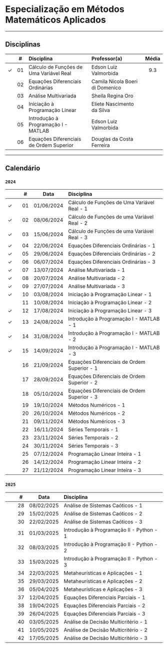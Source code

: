# Especialização em Métodos Matemáticos Aplicados

-----


## Disciplinas

|  | # | Disciplina | Professor(a) | Média |
|:---:|:---:|:---|:---|:---:|
| &check; | 01 | Cálculo de Funções de Uma Variável Real | Edson Luiz Valmorbida | 9.3 |
|  | 02 | Equações Diferenciais Ordinárias | Camila Nicola Boeri di Domenico |
|  | 03 | Análise Multivariada | Sheila Regina Oro |
|  | 04 | Iniciação à Programação Linear | Eliete Nascimento da Silva |
|  | 05 | Introdução à Programação I - MATLAB | Edson Luiz Valmorbida |
|  | 06 | Equações Diferenciais de Ordem Superior | Douglas da Costa Ferreira |

-----


## Calendário
### ```2024```


|  |  | # | Data | Disciplina |
|:---:|:---:|:---:|:---:|:---|
| &check; |  | 01 | 01/06/2024 | Cálculo de Funções de Uma Variável Real - 1 |
| &check; |  | 02 | 08/06/2024 | Cálculo de Funções de uma Variável Real - 2 |
| &check; |  | 03 | 15/06/2024 | Cálculo de Funções de uma Variável Real - 3 |
| &check; |  | 04 | 22/06/2024 | Equações Diferenciais Ordinárias - 1 |
| &check; |  | 05 | 29/06/2024 | Equações Diferenciais Ordinárias - 2 |
| &check; |  | 06 | 06/07/2024 | Equações Diferenciais Ordinárias - 3 |
| &check; |  | 07 | 13/07/2024 | Análise Multivariada - 1 |
| &check; |  | 08 | 20/07/2024 | Análise Multivariada - 2 |
| &check; |  | 09 | 27/07/2024 | Análise Multivariada - 3 |
| &check; |  | 10 | 03/08/2024 | Iniciação à Programação Linear - 1 |
|  |  | 11 | 10/08/2024 | Iniciação à Programação Linear - 2 |
| &check; |  | 12 | 17/08/2024 | Iniciação à Programação Linear - 3 |
| &check; |  | 13 | 24/08/2024 | Introdução à Programação I - MATLAB - 1 |
| &check; |  | 14 | 31/08/2024 | Introdução à Programação I - MATLAB - 2 |
| &check; |  | 15 | 14/09/2024 | Introdução à Programação I - MATLAB - 3 |
|  |  | 16 | 21/09/2024 | Equações Diferenciais de Ordem Superior - 1 |
|  |  | 17 | 28/09/2024 | Equações Diferenciais de Ordem Superior - 2 |
|  |  | 18 | 05/10/2024 | Equações Diferenciais de Ordem Superior - 3 |
|  |  | 19 | 19/10/2024 | Métodos Numéricos - 1 |
|  |  | 20 | 26/10/2024 | Métodos Numéricos - 2 |
|  |  | 21 | 09/11/2024 | Métodos Numéricos - 3 |
|  |  | 22 | 16/11/2024 | Séries Temporais - 1 |
|  |  | 23 | 23/11/2024 | Séries Temporais - 2 |
|  |  | 24 | 30/11/2024 | Séries Temporais - 3 |
|  |  | 25 | 07/12/2024 | Programação Linear Inteira - 1 |
|  |  | 26 | 14/12/2024 | Programação Linear Inteira - 2 |
|  |  | 27 | 21/12/2024 | Programação Linear Inteira - 3 |


### ```2025```


|  |  | # | Data | Disciplina |
|:---:|:---:|:---:|:---:|:---|
|  |  | 28 | 08/02/2025 | Análise de Sistemas Caóticos - 1 |
|  |  | 29 | 15/02/2025 | Análise de Sistemas Caóticos - 2 |
|  |  | 30 | 22/02/2025 | Análise de Sistemas Caóticos - 3 |
|  |  | 31 | 01/03/2025 | Introdução à Programação II - Python - 1 |
|  |  | 32 | 08/03/2025 | Introdução à Programação II - Python - 2 |
|  |  | 33 | 15/03/2025 | Introdução à Programação II - Python - 3 |
|  |  | 34 | 22/03/2025 | Metaheurísticas e Aplicações - 1 |
|  |  | 35 | 29/03/2025 | Metaheurísticas e Aplicações - 2 |
|  |  | 36 | 05/04/2025 | Metaheurísticas e Aplicações - 3 |
|  |  | 37 | 12/04/2025 | Equações Diferenciais Parciais - 1 |
|  |  | 38 | 19/04/2025 | Equações Diferenciais Parciais - 2 |
|  |  | 39 | 26/04/2025 | Equações Diferenciais Parciais - 3 |
|  |  | 40 | 03/05/2025 | Análise de Decisão Multicritério - 1 |
|  |  | 41 | 10/05/2025 | Análise de Decisão Multicritério - 2 |
|  |  | 42 | 17/05/2025 | Análise de Decisão Multicritério - 3 |